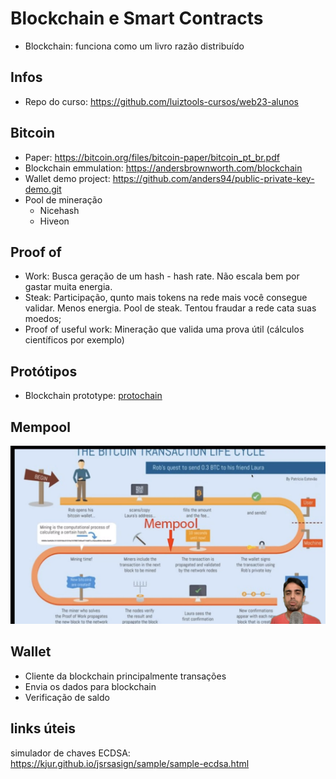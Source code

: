 # Blockchain e Smart Contracts

- Blockchain: funciona como um livro razão distribuído

## Infos
- Repo do curso: https://github.com/luiztools-cursos/web23-alunos

## Bitcoin

- Paper: https://bitcoin.org/files/bitcoin-paper/bitcoin_pt_br.pdf
- Blockchain emmulation: https://andersbrownworth.com/blockchain
- Wallet demo project: https://github.com/anders94/public-private-key-demo.git
- Pool de mineração
    - Nicehash
    - Hiveon

## Proof of

- Work: Busca geração de um hash - hash rate. Não escala bem por gastar muita energia.
- Steak: Participação, qunto mais tokens na rede mais você consegue validar. Menos energia. Pool de steak. Tentou fraudar a rede cata suas moedos;
- Proof of useful work: Mineração que valida uma prova útil (cálculos científicos por exemplo)

## Protótipos

- Blockchain prototype: [protochain](./01-blockchain/01-protochain/READNE.md)

## Mempool

![mempool](./img-curso/mempool.png)

## Wallet
- Cliente da blockchain principalmente transações
- Envia os dados para blockchain
- Verificação de saldo


## links úteis

simulador de chaves ECDSA: https://kjur.github.io/jsrsasign/sample/sample-ecdsa.html
